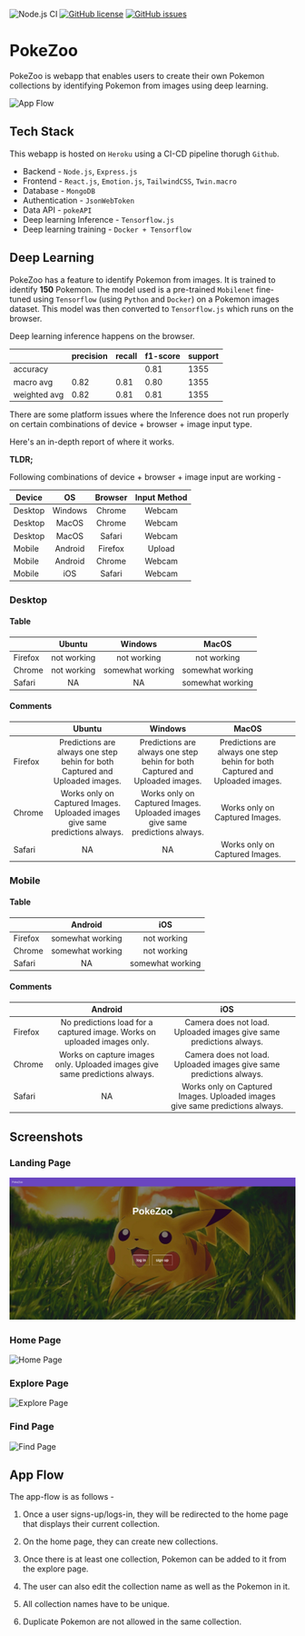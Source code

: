 ![Node.js CI](https://github.com/theairbend3r/poke-zoo/workflows/Node.js%20CI/badge.svg) [![GitHub license](https://img.shields.io/github/license/theairbend3r/poke-zoo)](https://github.com/theairbend3r/poke-zoo/blob/master/LICENSE) [![GitHub issues](https://img.shields.io/github/issues/theairbend3r/poke-zoo)](https://github.com/theairbend3r/poke-zoo/issues)

# PokeZoo

PokeZoo is webapp that enables users to create their own Pokemon collections by identifying Pokemon from images using deep learning.

![App Flow](https://raw.githubusercontent.com/theairbend3r/poke-zoo/master/screenshots/poke-zoo-ml.gif)

## Tech Stack

This webapp is hosted on `Heroku` using a CI-CD pipeline thorugh `Github`.

- Backend - `Node.js`, `Express.js`
- Frontend - `React.js`, `Emotion.js`, `TailwindCSS`, `Twin.macro`
- Database - `MongoDB`
- Authentication - `JsonWebToken`
- Data API - `pokeAPI`
- Deep learning Inference - `Tensorflow.js`
- Deep learning training - `Docker + Tensorflow`

## Deep Learning

PokeZoo has a feature to identify Pokemon from images. It is trained to identify **150** Pokemon. The model used is a pre-trained `Mobilenet` fine-tuned using `Tensorflow` (using `Python` and `Docker`) on a Pokemon images dataset. This model was then converted to `Tensorflow.js` which runs on the browser.

Deep learning inference happens on the browser.

|              | precision | recall | f1-score | support |
| ------------ | --------- | ------ | -------- | ------- |
| accuracy     |           |        | 0.81     | 1355    |
| macro avg    | 0.82      | 0.81   | 0.80     | 1355    |
| weighted avg | 0.82      | 0.81   | 0.81     | 1355    |

There are some platform issues where the Inference does not run properly on certain combinations of device + browser + image input type.

Here's an in-depth report of where it works.

**TLDR;**

Following combinations of device + browser + image input are working -

| Device  |   OS    | Browser | Input Method |
| ------- | :-----: | :-----: | :----------: |
| Desktop | Windows | Chrome  |    Webcam    |
| Desktop |  MacOS  | Chrome  |    Webcam    |
| Desktop |  MacOS  | Safari  |    Webcam    |
| Mobile  | Android | Firefox |    Upload    |
| Mobile  | Android | Chrome  |    Webcam    |
| Mobile  |   iOS   | Safari  |    Webcam    |

### Desktop

#### Table

|         |   Ubuntu    |     Windows      |      MacOS       |
| ------- | :---------: | :--------------: | :--------------: |
| Firefox | not working |   not working    |   not working    |
| Chrome  | not working | somewhat working | somewhat working |
| Safari  |     NA      |        NA        | somewhat working |

#### Comments

|         |                                    Ubuntu                                    |                                   Windows                                    |                                    MacOS                                     |     |
| ------- | :--------------------------------------------------------------------------: | :--------------------------------------------------------------------------: | :--------------------------------------------------------------------------: | --- |
| Firefox | Predictions are always one step behin for both Captured and Uploaded images. | Predictions are always one step behin for both Captured and Uploaded images. | Predictions are always one step behin for both Captured and Uploaded images. |     |
| Chrome  | Works only on Captured Images. Uploaded images give same predictions always. | Works only on Captured Images. Uploaded images give same predictions always. |                        Works only on Captured Images.                        |     |
| Safari  |                                      NA                                      |                                      NA                                      |                        Works only on Captured Images.                        |     |

### Mobile

#### Table

|         |     Android      |       iOS        |
| ------- | :--------------: | :--------------: |
| Firefox | somewhat working |   not working    |
| Chrome  | somewhat working |   not working    |
| Safari  |        NA        | somewhat working |

#### Comments

|         |                                   Android                                   |                                     iOS                                      |     |
| ------- | :-------------------------------------------------------------------------: | :--------------------------------------------------------------------------: | :-: |
| Firefox |  No predictions load for a captured image. Works on uploaded images only.   |     Camera does not load. Uploaded images give same predictions always.      |     |
| Chrome  | Works on capture images only. Uploaded images give same predictions always. |     Camera does not load. Uploaded images give same predictions always.      |     |
| Safari  |                                     NA                                      | Works only on Captured Images. Uploaded images give same predictions always. |     |

## Screenshots

### Landing Page

![Landing Page](https://raw.githubusercontent.com/theairbend3r/poke-zoo/master/screenshots/poke-zoo-landing.jpg)

### Home Page

![Home Page](https://raw.githubusercontent.com/theairbend3r/poke-zoo/master/screenshots/poke-zoo-home.png)

### Explore Page

![Explore Page](https://raw.githubusercontent.com/theairbend3r/poke-zoo/master/screenshots/poke-zoo-explore.png)

### Find Page

![Find Page](https://raw.githubusercontent.com/theairbend3r/poke-zoo/master/screenshots/poke-zoo-find.png)

## App Flow

The app-flow is as follows -

1. Once a user signs-up/logs-in, they will be redirected to the home page that displays their current collection.

2. On the home page, they can create new collections.

3. Once there is at least one collection, Pokemon can be added to it from the explore page.

4. The user can also edit the collection name as well as the Pokemon in it.

5. All collection names have to be unique.

6. Duplicate Pokemon are not allowed in the same collection.
